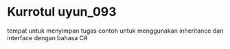 # Kurrotul uyun_093
tempat untuk menyimpan tugas
contoh untuk menggunakan inheritance dan interface 
dengan bahasa C#
